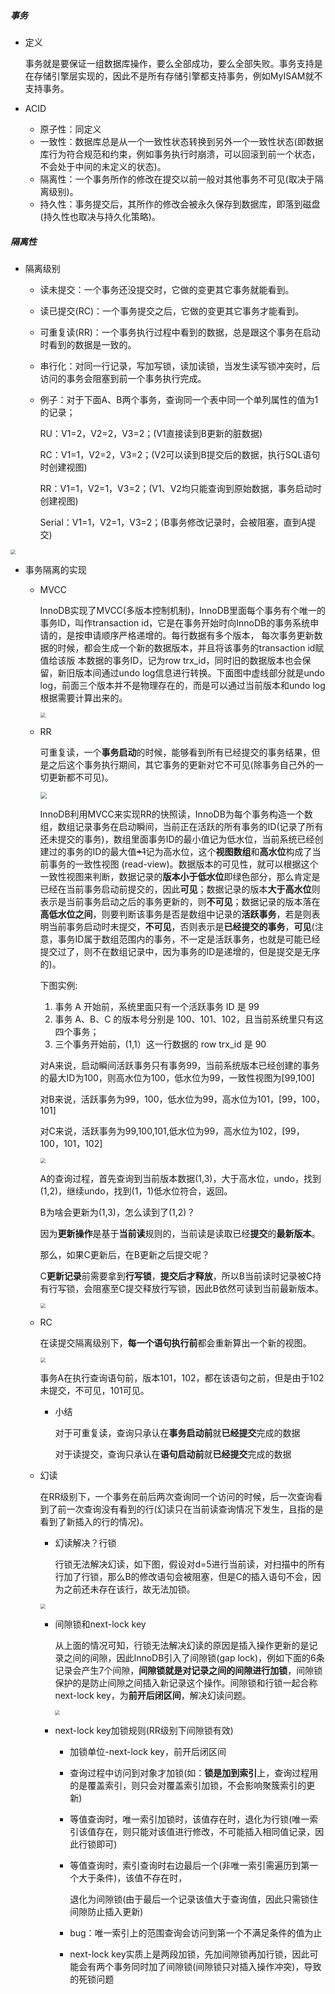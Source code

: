 ##### 事务

- 定义

  事务就是要保证一组数据库操作，要么全部成功，要么全部失败。事务支持是在存储引擎层实现的，因此不是所有存储引擎都支持事务，例如MyISAM就不支持事务。

- ACID

  - 原子性：同定义
  - 一致性：数据库总是从一个一致性状态转换到另外一个一致性状态(即数据库行为符合规范和约束，例如事务执行时崩溃，可以回滚到前一个状态，不会处于中间的未定义的状态)。
  - 隔离性：一个事务所作的修改在提交以前一般对其他事务不可见(取决于隔离级别)。
  - 持久性：事务提交后，其所作的修改会被永久保存到数据库，即落到磁盘(持久性也取决与持久化策略)。

##### 隔离性

- 隔离级别

  - 读未提交：一个事务还没提交时，它做的变更其它事务就能看到。

  - 读已提交(RC)：一个事务提交之后，它做的变更其它事务才能看到。

  - 可重复读(RR)：一个事务执行过程中看到的数据，总是跟这个事务在启动时看到的数据是一致的。

  - 串行化：对同一行记录，写加写锁，读加读锁，当发生读写锁冲突时，后访问的事务会阻塞到前一个事务执行完成。

  - 例子：对于下面A、B两个事务，查询同一个表中同一个单列属性的值为1的记录；

    RU：V1=2，V2=2，V3=2；(V1直接读到B更新的脏数据)

    RC：V1=1，V2=2，V3=2；(V2可以读到B提交后的数据，执行SQL语句时创建视图)

    RR：V1=1，V2=1，V3=2；(V1、V2均只能查询到原始数据，事务启动时创建视图)

    Serial：V1=1，V2=1，V3=2；(B事务修改记录时，会被阻塞，直到A提交)

<img src="C:\Users\18160\Desktop\YW\JAVA\KB\CS-KB\MySql\MySql45讲\fig\隔离级别-example.png" style="zoom:50%;" />

- 事务隔离的实现

  - MVCC

    InnoDB实现了MVCC(多版本控制机制)，InnoDB里面每个事务有个唯一的事务ID，叫作transaction id，它是在事务开始时向InnoDB的事务系统申请的，是按申请顺序严格递增的。每行数据有多个版本，
    每次事务更新数据的时候，都会生成一个新的数据版本，并且将该事务的transaction id赋值给该版
    本数据的事务ID，记为row trx_id，同时旧的数据版本也会保留，新旧版本间通过undo log信息进行转换。下面图中虚线部分就是undo log，前面三个版本并不是物理存在的，而是可以通过当前版本和undo log根据需要计算出来的。

    <img src="C:\Users\18160\Desktop\YW\JAVA\KB\CS-KB\MySql\MySql45讲\fig\MVCC.png" style="zoom:50%;" />

  - RR

    可重复读，一个**事务启动**的时候，能够看到所有已经提交的事务结果，但是之后这个事务执行期间，其它事务的更新对它不可见(除事务自己外的一切更新都不可见)。

    <img src="C:\Users\18160\Desktop\YW\JAVA\KB\CS-KB\MySql\MySql45讲\fig\事务高低水位.png" style="zoom:67%;" />

    InnoDB利用MVCC来实现RR的快照读，InnoDB为每个事务构造一个数组，数组记录事务在启动瞬间，当前正在活跃的所有事务的ID(记录了所有还未提交的事务)，数组里面事务ID的最小值记为低水位，当前系统已经创建过的事务的ID的最大值~~+1~~记为高水位，这个**视图数组**和**高水位**构成了当前事务的一致性视图
    (read-view)。数据版本的可见性，就可以根据这个一致性视图来判断，数据记录的**版本小于低水位**即绿色部分，那么肯定是已经在当前事务启动前提交的，因此**可见**；数据记录的版本**大于高水位**则表示是当前事务启动之后的事务更新的，则**不可见**；数据记录的版本落在**高低水位之间**，则要判断该事务是否是数组中记录的**活跃事务**，若是则表明当前事务启动时未提交，**不可见**，否则表示是**已经提交的事务**，**可见**(注意，事务ID属于数组范围内的事务，不一定是活跃事务，也就是可能已经提交过了，则不在数组记录中，因为事务的ID是递增的，但是提交是无序的)。

    下图实例:

    1. 事务 A 开始前，系统里面只有一个活跃事务 ID 是 99
    2. 事务 A、B、C 的版本号分别是 100、101、102，且当前系统里只有这四个事务； 
    3. 三个事务开始前，(1,1）这一行数据的 row trx_id 是 90

    对A来说，启动瞬间活跃事务只有事务99，当前系统版本已经创建的事务的最大ID为100，则高水位为100，低水位为99，一致性视图为[99,100]

    对B来说，活跃事务为99，100，低水位为99，高水位为101，[99，100，101]

    对C来说，活跃事务为99,100,101,低水位为99，高水位为102，[99，100，101，102]

    <img src="C:\Users\18160\Desktop\YW\JAVA\KB\CS-KB\MySql\MySql45讲\fig\rr-example.png" style="zoom:50%;" />

    A的查询过程，首先查询到当前版本数据(1,3)，大于高水位，undo，找到(1,2)，继续undo，找到(1，1)低水位符合，返回。

    B为啥会更新为(1,3)，怎么读到了(1,2)？

    因为**更新操作**是基于**当前读**规则的，当前读是读取已经**提交**的**最新版本**。

    那么，如果C更新后，在B更新之后提交呢？

    C**更新记录**前需要拿到**行写锁**，**提交后才释放**，所以B当前读时记录被C持有行写锁，会阻塞至C提交释放行写锁，因此B依然可读到当前最新版本。

    <img src="C:\Users\18160\Desktop\YW\JAVA\KB\CS-KB\MySql\MySql45讲\fig\更新-当前读.png" style="zoom:50%;" />

  - RC

    在读提交隔离级别下，**每一个语句执行前**都会重新算出一个新的视图。

    <img src="C:\Users\18160\Desktop\YW\JAVA\KB\CS-KB\MySql\MySql45讲\fig\rc-read-view.png" style="zoom:50%;" />

    事务A在执行查询语句前，版本101，102，都在该语句之前，但是由于102未提交，不可见，101可见。

    - 小结

      对于可重复读，查询只承认在**事务启动前**就**已经提交**完成的数据

      对于读提交，查询只承认在**语句启动前**就**已经提交**完成的数据

  - 幻读

    在RR级别下，一个事务在前后两次查询同一个访问的时候，后一次查询看到了前一次查询没有看到的行(幻读只在当前读查询情况下发生，且指的是看到了新插入的行的情况)。

    - 幻读解决？行锁

      行锁无法解决幻读，如下图，假设对d=5进行当前读，对扫描中的所有行加了行锁，那么B的修改语句会被阻塞，但是C的插入语句不会，因为之前还未存在该行，故无法加锁。

    <img src="C:\Users\18160\Desktop\YW\JAVA\KB\CS-KB\MySql\MySql45讲\fig\幻读-行锁.png" style="zoom:50%;" />

    - 间隙锁和next-lock key

      从上面的情况可知，行锁无法解决幻读的原因是插入操作更新的是记录之间的间隙，因此InnoDB引入了间隙锁(gap lock)，例如下面的6条记录会产生7个间隙，**间隙锁就是对记录之间的间隙进行加锁**，间隙锁保护的是防止间隙之间插入新记录这个操作。间隙锁和行锁一起合称next-lock key，为**前开后闭区间**，解决幻读问题。

      <img src="C:\Users\18160\Desktop\YW\JAVA\KB\CS-KB\MySql\MySql45讲\fig\间隙锁-next lock key.png" style="zoom: 50%;" />

    - next-lock key加锁规则(RR级别下间隙锁有效)

      - 加锁单位-next-lock key，前开后闭区间

      - 查询过程中访问到对象才加锁(如：**锁是加到索引**上，查询过程用的是覆盖索引，则只会对覆盖索引加锁，不会影响聚簇索引的更新)

      - 等值查询时，唯一索引加锁时，该值存在时，退化为行锁(唯一索引该值存在，则只能对该值进行修改，不可能插入相同值记录，因此行锁即可)

      - 等值查询时，索引查询时右边最后一个(非唯一索引需遍历到第一个大于条件)，该值不存在时，

        退化为间隙锁(由于最后一个记录该值大于查询值，因此只需锁住间隙防止插入更新)

      - bug：唯一索引上的范围查询会访问到第一个不满足条件的值为止

      - next-lock key实质上是两段加锁，先加间隙锁再加行锁，因此可能会有两个事务同时加了间隙锁(间隙锁只对插入操作冲突)，导致的死锁问题

      

      

      

      

    

    


